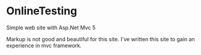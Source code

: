 # OnlineTesting
Simple web site with Asp.Net Mvc 5

Markup is not good and beautiful for this site. 
I've written this site to gain an experience in mvc framework.
